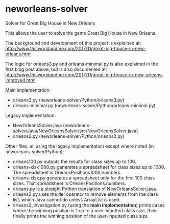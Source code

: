 # neworleans-solver
Solver for Great Big House in New Orleans

This allows the user to solve the game Great Big House in New Orleans.

The background and development of this project is explained at:
http://www.thisworldandme.com/2017/11/great-big-house-in-new-orleans.html

The logic for orleans3.py and orleans-minimal.py is also explained in the first blog post above, but is also documented at:
http://www.thisworldandme.com/2017/11/great-big-house-in-new-orleans-improved.html

Main implementation:
* orleans3.py (neworleans-solver/Python/orleans3.py)
* orleans-minimal.py (neworleans-solver/Python/orleans-minimal.py)

Legacy implementation:
* NewOrleansSolver.java (neworleans-solver/Java/NewOrleansSolver/src/NewOrleansSolver.java)
* orleans2.py (neworleans-solver/Python/orleans2.py)

Other files, all using the legacy implementation except where noted (in neworleans-solver/Python):
* orleans100.py outputs the results for class sizes up to 100.
* orleans-xlsx1000.py generates a spreadsheet for class sizes up to 1000. The spreadsheet is OrleansPositions1000.numbers.
* orleans-xlsx.py generates a spreadsheet only for the first 100 class sizes. That spreadsheet is OrleansPositions.numbers.
* orleans.py is a straight Python translation of NewOrleansSolver.java.
* orleans2.py uses the del operator to remove elements from the class list, which Java cannot do unless ArrayList is used.
* orleans3_investigation.py (using the **main implementation**) prints cases where the winning position is 1 up to a user-inputted class size, then finally prints the winning position of the user-inputted class size.
